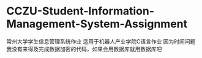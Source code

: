 # CCZU-Student-Information-Management-System-Assignment
常州大学学生信息管理系统作业
适用于机器人产业学院C语言作业
因为时间问题我没有来得及完成数据加密的代码，如果会用数据库就用数据库吧
